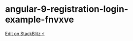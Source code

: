 # angular-9-registration-login-example-fnvxve

[Edit on StackBlitz ⚡️](https://stackblitz.com/edit/angular-9-registration-login-example-fnvxve)